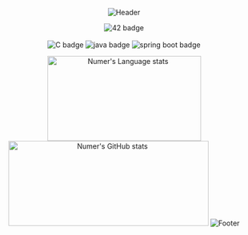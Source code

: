 <div align="center">

![Header](https://capsule-render.vercel.app/api?type=waving&color=507EA4&height=130&section=header)
  
![42 badge](https://img.shields.io/badge/42SEOUL-black?style=flat&logo=42)
<br>
<br>
![C badge](https://img.shields.io/badge/C언어-black?style=flat&logo=C)
![java badge](https://img.shields.io/badge/JAVA-green?style=flat)
![spring boot badge](https://img.shields.io/badge/springboot-white?style=flat&logo=springboot)
  
<!--![Anurag's GitHub stats](https://github-readme-stats-git-masterrstaa-rickstaa.vercel.app/api?username=numerical43&show_icons=true&theme=buefy)
[![Top Langs](https://github-readme-stats-git-masterrstaa-rickstaa.vercel.app/api/top-langs/?username=numerical43&layout=compact&theme=buefy)](https://github.com/anuraghazra/github-readme-stats) -->
<img height='170' width='307' src="https://github-readme-stats-sigma-five-git-master-rstaa-rickstaa.vercel.app/api/top-langs/?username=numerical43&layout=compact&langs_count=10&role=OWNER,COLLABORATOR&theme=buefy" alt="Numer's Language stats" /> <img height='170' width='400' src="https://github-readme-stats-sigma-five-git-masterrstaa-rickstaa.vercel.app/api?username=numerical43&show_icons=true&theme=buefy" alt="Numer's GitHub stats" />
![Footer](https://capsule-render.vercel.app/api?type=waving&color=507EA4&height=130&section=footer) 
</div>
